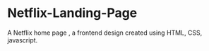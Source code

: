# Netflix-Landing-Page
A Netflix home page , a frontend  design created using  HTML, CSS,  javascript.
